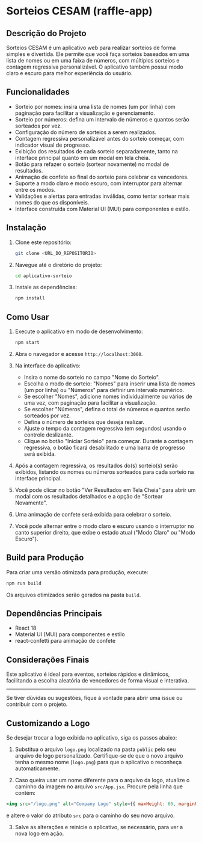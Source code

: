 # Sorteios CESAM (raffle-app)

## Descrição do Projeto

Sorteios CESAM é um aplicativo web para realizar sorteios de forma simples e divertida. Ele permite que você faça sorteios baseados em uma lista de nomes ou em uma faixa de números, com múltiplos sorteios e contagem regressiva personalizável. O aplicativo também possui modo claro e escuro para melhor experiência do usuário.

## Funcionalidades

- Sorteio por nomes: insira uma lista de nomes (um por linha) com paginação para facilitar a visualização e gerenciamento.
- Sorteio por números: defina um intervalo de números e quantos serão sorteados por vez.
- Configuração do número de sorteios a serem realizados.
- Contagem regressiva personalizável antes do sorteio começar, com indicador visual de progresso.
- Exibição dos resultados de cada sorteio separadamente, tanto na interface principal quanto em um modal em tela cheia.
- Botão para refazer o sorteio (sortear novamente) no modal de resultados.
- Animação de confete ao final do sorteio para celebrar os vencedores.
- Suporte a modo claro e modo escuro, com interruptor para alternar entre os modos.
- Validações e alertas para entradas inválidas, como tentar sortear mais nomes do que os disponíveis.
- Interface construída com Material UI (MUI) para componentes e estilo.

## Instalação

1. Clone este repositório:
   ```bash
   git clone <URL_DO_REPOSITORIO>
   ```
2. Navegue até o diretório do projeto:
   ```bash
   cd aplicativo-sorteio
   ```
3. Instale as dependências:
   ```bash
   npm install
   ```

## Como Usar

1. Execute o aplicativo em modo de desenvolvimento:
   ```bash
   npm start
   ```
2. Abra o navegador e acesse `http://localhost:3000`.

3. Na interface do aplicativo:
   - Insira o nome do sorteio no campo "Nome do Sorteio".
   - Escolha o modo de sorteio: "Nomes" para inserir uma lista de nomes (um por linha) ou "Números" para definir um intervalo numérico.
   - Se escolher "Nomes", adicione nomes individualmente ou vários de uma vez, com paginação para facilitar a visualização.
   - Se escolher "Números", defina o total de números e quantos serão sorteados por vez.
   - Defina o número de sorteios que deseja realizar.
   - Ajuste o tempo da contagem regressiva (em segundos) usando o controle deslizante.
   - Clique no botão "Iniciar Sorteio" para começar. Durante a contagem regressiva, o botão ficará desabilitado e uma barra de progresso será exibida.

4. Após a contagem regressiva, os resultados do(s) sorteio(s) serão exibidos, listando os nomes ou números sorteados para cada sorteio na interface principal.

5. Você pode clicar no botão "Ver Resultados em Tela Cheia" para abrir um modal com os resultados detalhados e a opção de "Sortear Novamente".

6. Uma animação de confete será exibida para celebrar o sorteio.

7. Você pode alternar entre o modo claro e escuro usando o interruptor no canto superior direito, que exibe o estado atual ("Modo Claro" ou "Modo Escuro").

## Build para Produção

Para criar uma versão otimizada para produção, execute:

```bash
npm run build
```

Os arquivos otimizados serão gerados na pasta `build`.

## Dependências Principais

- React 18
- Material UI (MUI) para componentes e estilo
- react-confetti para animação de confete

## Considerações Finais

Este aplicativo é ideal para eventos, sorteios rápidos e dinâmicos, facilitando a escolha aleatória de vencedores de forma visual e interativa.

---

Se tiver dúvidas ou sugestões, fique à vontade para abrir uma issue ou contribuir com o projeto.

## Customizando a Logo

Se desejar trocar a logo exibida no aplicativo, siga os passos abaixo:

1. Substitua o arquivo `logo.png` localizado na pasta `public` pelo seu arquivo de logo personalizado. Certifique-se de que o novo arquivo tenha o mesmo nome (`logo.png`) para que o aplicativo o reconheça automaticamente.

2. Caso queira usar um nome diferente para o arquivo da logo, atualize o caminho da imagem no arquivo `src/App.jsx`. Procure pela linha que contém:

```jsx
<img src="/logo.png" alt="Company Logo" style={{ maxHeight: 60, marginRight: 16 }} />
```

e altere o valor do atributo `src` para o caminho do seu novo arquivo.

3. Salve as alterações e reinicie o aplicativo, se necessário, para ver a nova logo em ação.
